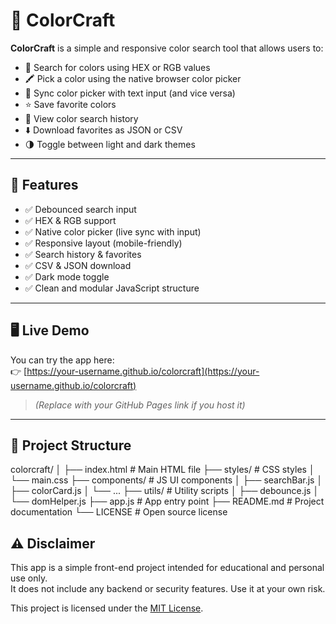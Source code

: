 # 🎨 ColorCraft

**ColorCraft** is a simple and responsive color search tool that allows users to:

- 🎯 Search for colors using HEX or RGB values
- 🖍️ Pick a color using the native browser color picker
- 🔁 Sync color picker with text input (and vice versa)
- ⭐ Save favorite colors
- 📜 View color search history
- ⬇️ Download favorites as JSON or CSV
- 🌗 Toggle between light and dark themes

---

## 🚀 Features

- ✅ Debounced search input
- ✅ HEX & RGB support
- ✅ Native color picker (live sync with input)
- ✅ Responsive layout (mobile-friendly)
- ✅ Search history & favorites
- ✅ CSV & JSON download
- ✅ Dark mode toggle
- ✅ Clean and modular JavaScript structure

---

## 🖥️ Live Demo

You can try the app here:  
👉 [https://your-username.github.io/colorcraft](https://your-username.github.io/colorcraft)

> _(Replace with your GitHub Pages link if you host it)_

---

## 📂 Project Structure

colorcraft/
│
├── index.html # Main HTML file
├── styles/ # CSS styles
│ └── main.css
├── components/ # JS UI components
│ ├── searchBar.js
│ ├── colorCard.js
│ └── ...
├── utils/ # Utility scripts
│ ├── debounce.js
│ └── domHelper.js
├── app.js # App entry point
├── README.md # Project documentation
└── LICENSE # Open source license

## ⚠️ Disclaimer

This app is a simple front-end project intended for educational and personal use only.  
It does not include any backend or security features. Use it at your own risk.

This project is licensed under the [MIT License](LICENSE).
